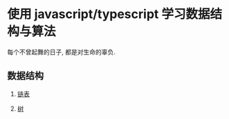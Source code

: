 # 使用 javascript/typescript 学习数据结构与算法

每个不曾起舞的日子, 都是对生命的辜负.

## 数据结构

1. [链表](./src/LinkedList/README.md)

2. [树](./src/Tree/README.md)
